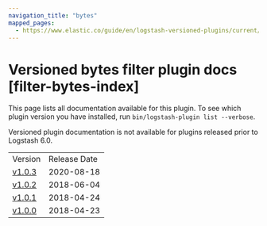 ```yaml
---
navigation_title: "bytes"
mapped_pages:
  - https://www.elastic.co/guide/en/logstash-versioned-plugins/current/filter-bytes-index.html
---
```


# Versioned bytes filter plugin docs [filter-bytes-index]

This page lists all documentation available for this plugin. To see which plugin version you have installed, run `bin/logstash-plugin list --verbose`.

Versioned plugin documentation is not available for plugins released prior to Logstash 6.0.

| | |
| :- | :- |
| Version | Release Date |
| [v1.0.3](v1-0-3-plugins-filters-bytes.md) | 2020-08-18 |
| [v1.0.2](v1-0-2-plugins-filters-bytes.md) | 2018-06-04 |
| [v1.0.1](v1-0-1-plugins-filters-bytes.md) | 2018-04-24 |
| [v1.0.0](v1-0-0-plugins-filters-bytes.md) | 2018-04-23 |
